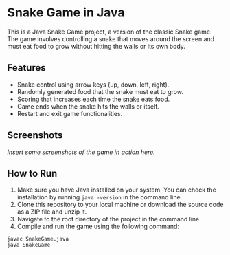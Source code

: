 # Snake Game in Java

This is a Java Snake Game project, a version of the classic Snake game. The game involves controlling a snake that moves around the screen and must eat food to grow without hitting the walls or its own body.

## Features

- Snake control using arrow keys (up, down, left, right).
- Randomly generated food that the snake must eat to grow.
- Scoring that increases each time the snake eats food.
- Game ends when the snake hits the walls or itself.
- Restart and exit game functionalities.

## Screenshots

_Insert some screenshots of the game in action here._

## How to Run

1. Make sure you have Java installed on your system. You can check the installation by running `java -version` in the command line.
2. Clone this repository to your local machine or download the source code as a ZIP file and unzip it.
3. Navigate to the root directory of the project in the command line.
4. Compile and run the game using the following command:

```shell
javac SnakeGame.java
java SnakeGame
```
